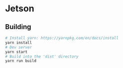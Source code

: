 # Jetson

## Building
```bash
# Install yarn: https://yarnpkg.com/en/docs/install
yarn install
# Dev server
yarn start
# Build into the 'dist' directory
yarn run build
```